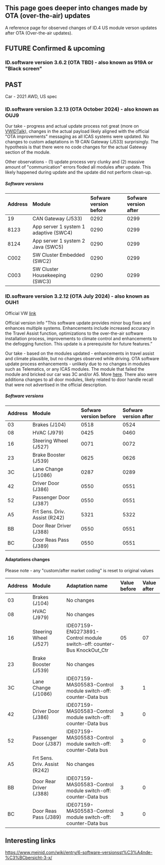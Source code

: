 ## This page goes deeper into changes made by OTA (over-the-air) updates

A reference page for observed changes of ID.4 US module verson updates after OTA (Over-the-air updates).

## FUTURE Confirmed & upcoming

### ID.software version 3.6.2 (OTA TBD) - also known as 919A or "Black screen"


## PAST
Car - 2021 AWD, US spec

### ID.software version 3.2.13 (OTA October 2024) - also known as OUJ9

Our take - progress and actual update process not great (more on [VWIDTalk](https://www.vwidtalk.com/posts/296230/)), changes in the actual payload likely aligned with the official "OTA improvements" messaging as all ICAS systems were updated. No changes to custom adaptations in 19 CAN Gateway (J533) surprisingly. The hypothesis is that there were no code changes for the actual Gateway section of the module. 

Other observations - (1) update process very clunky and (2) massive amount of "communication" errors floded all modules after update. This likely happened during update and the update did not perform clean-up.

##### Software versions

| Address | Module | Sofware version before | Sofware version after
| :------------- | :------------- | :------------- | :---
| 19 | CAN Gateway (J533) | 0292	| 0299
| 8123 | App server 1 system 1 adaptive (SWC4) | 0290 | 0299
| 8124 | App server 1 system 2 Java (SWC5) | 0290 | 0299
| C002 | SW Cluster Embedded (SWC2) | 0290 | 0299 
| C003 | SW Cluster Housekeeping (SWC3) | 0290 | 0299 

### ID.software version 3.2.12 (OTA July 2024) - also known as OUH1
Official VW [link](https://www.vw.com/en/owners-and-services/connectivity-and-apps/vehicle-software-updates/electric-vehicle-software-updates/electric-vehicle-software-update-3-2.html/__layer/layers/myvwportal/id_software_updates_/id--software-3-2-12-update/master.layer)

Official version info "This software update provides minor bug fixes and enhances multiple systems. Enhancements include increased accuracy in the Travel Assist function, optimizations to the over-the-air software installation process, improvements to climate control and enhancements to the defogging function. This update is a prerequisite for future features.”

Our take - based on the modules updated - enhancements in travel assist and climate plausible, but no changes observed while driving. OTA software update process enhancements - unlikely due to no changes in modules such as Telematics, or any ICAS modules. The module that failed the module and bricked our car was 3C and/or A5. More [here](https://www.vwidtalk.com/posts/286642/). There also were additiona changes to all door modules, likely related to door handle recall that were not advertised in the official description.

##### Software versions

| Address | Module | Sofware version before | Sofware version after
| :------------- | :------------- | :------------- | :---
| 03 | Brakes (J104) | 0518	| 0524
| 08 | HVAC (J979) | 0425	| 0460
| 16 | Steering Wheel (J527) | 0071	| 0072
| 23 | Brake Booster (J539)	| 0625 | 0626
| 3C | Lane Change (J1086) | 0287	| 0289
| 42 | Driver Door (J386)	| 0550 | 0551
| 52 | Passenger Door (J387) | 0550 | 0551
| A5 | Frt Sens. Driv. Assist (R242) | 5321 | 5322
| BB | Door Rear Driver (J388) | 0550	| 0551
| BC | Door Reas Pass (J389) | 0550 | 0551

#### Adaptations changes
Please note - any "custom/after market coding" is reset to original values

| Address | Module | Adaptation name | Value before | Value after
| :------------- | :------------- | :------------- | :------------- | :------------- 
| 03 | Brakes (J104) | No changes |||
| 08 | HVAC (J979) | No changes |||
| 16 | Steering Wheel (J527) | IDE07159-ENG273891-Control module switch-off: counter-Bus KnockOut_Ctr | 05 | 07
| 23 | Brake Booster (J539)	| No changes |||
| 3C | Lane Change (J1086) | IDE07159-MAS05583-Control module switch-off: counter-Data bus | 3 | 1
| 42 | Driver Door (J386)	| IDE07159-MAS05583-Control module switch-off: counter-Data bus | 3 | 0
| 52 | Passenger Door (J387) | IDE07159-MAS05583-Control module switch-off: counter-Data bus | 3 | 0
| A5 | Frt Sens. Driv. Assist (R242) | No changes  | |
| BB | Door Rear Driver (J388) | IDE07159-MAS05583-Control module switch-off: counter-Data bus	| 3 | 0
| BC | Door Reas Pass (J389) | IDE07159-MAS05583-Control module switch-off: counter-Data bus | 3 | 0


## Interesting links
https://www.meinid.com/wiki/entry/6-software-versionsst%C3%A4nde-%C3%BCbersicht-3-x/
